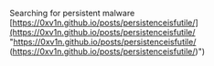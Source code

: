 




Searching for persistent malware 
[https://0xv1n.github.io/posts/persistenceisfutile/](https://0xv1n.github.io/posts/persistenceisfutile/ "https://0xv1n.github.io/posts/persistenceisfutile/
(https://0xv1n.github.io/posts/persistenceisfutile/)")